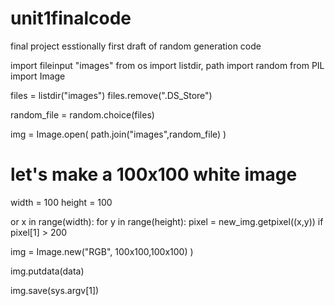 # unit1finalcode
 final project esstionally first draft of random generation code 

import fileinput "images"
from os import listdir, path
import random
from PIL import Image

files = listdir("images")
files.remove(".DS_Store")

random_file = random.choice(files)

img = Image.open( path.join("images",random_file) )


# let's make a 100x100 white image

width = 100
height = 100

or x in range(width):
    for y in range(height):
        pixel = new_img.getpixel((x,y))
        if pixel[1] > 200

img = Image.new("RGB", 100x100,100x100) )


img.putdata(data)

img.save(sys.argv[1])



